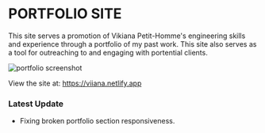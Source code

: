 # PORTFOLIO SITE

This site serves a promotion of Vikiana Petit-Homme's engineering skills and experience through a portfolio of my past work. This site also serves as a tool for outreaching to and engaging with portential clients. 

![portfolio screenshot](/Users/vikianapetit-homme/Downloads/week03-day02-materials/RS/portfolio-site/portfolio.png) 

View the site at: https://viiana.netlify.app


### Latest Update

- Fixing broken portfolio section responsiveness. 
